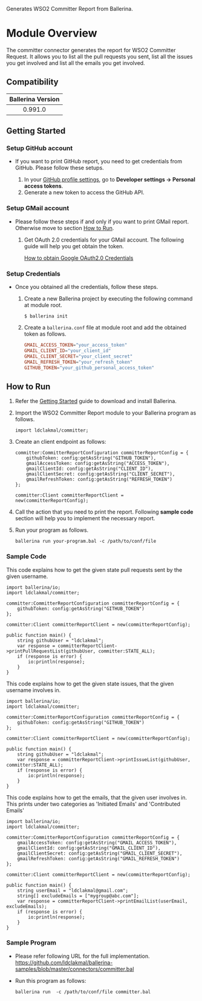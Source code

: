 Generates WSO2 Committer Report from Ballerina.

# Module Overview

The committer connector generates the report for WSO2 Committer Request. It allows you to list all the pull requests you sent, list all the issues you get involved and list all the emails you get involved.

## Compatibility

| Ballerina Version  |
|:------------------:|
| 0.991.0            |

## Getting Started

### Setup GitHub account

- If you want to print GitHub report, you need to get credentials from GitHub. Please follow these setups.

    1. In your [GitHub profile settings](https://github.com/settings/profile), go to **Developer settings -> Personal access tokens**.
    2. Generate a new token to access the GitHub API.

### Setup GMail account

- Please follow these steps if and only if you want to print GMail report. Otherwise move to section [How to Run](##how-to-run).

    1. Get OAuth 2.0 credentials for your GMail account. The following guide will help you get obtain the token.

        [How to obtain Google OAuth2.0 Credentials](https://gist.github.com/ldclakmal/6c43ed7dfaa19d7eb0db324402d14102)

### Setup Credentials

- Once you obtained all the credentials, follow these steps.

    1. Create a new Ballerina project by executing the following command at module root.

        ```shell
        $ ballerina init
        ```

    2. Create a `ballerina.conf` file at module root and add the obtained token as follows.

       ```ballerina.conf
       GMAIL_ACCESS_TOKEN="your_access_token"
       GMAIL_CLIENT_ID="your_client_id"
       GMAIL_CLIENT_SECRET="your_client_secret"
       GMAIL_REFRESH_TOKEN="your_refresh_token"
       GITHUB_TOKEN="your_github_personal_access_token"
       ```

## How to Run

1. Refer the [Getting Started](https://ballerina.io/learn/getting-started/) guide to download and install Ballerina.

2. Import the WSO2 Committer Report module to your Ballerina program as follows.

    ```ballerina
    import ldclakmal/committer;
    ```

3. Create an client endpoint as follows:

    ```ballerina
    committer:CommitterReportConfiguration committerReportConfig = {
        githubToken: config:getAsString("GITHUB_TOKEN"),
        gmailAccessToken: config:getAsString("ACCESS_TOKEN"),
        gmailClientId: config:getAsString("CLIENT_ID"),
        gmailClientSecret: config:getAsString("CLIENT_SECRET"),
        gmailRefreshToken: config:getAsString("REFRESH_TOKEN")
    };

    committer:Client committerReportClient = new(committerReportConfig);
    ```

4. Call the action that you need to print the report. Following **sample code** section will help you to implement the necessary report.

5. Run your program as follows.

    ```ballerina
    ballerina run your-program.bal -c /path/to/conf/file
    ```

### Sample Code

This code explains how to get the given state pull requests sent by the given username.

```ballerina
import ballerina/io;
import ldclakmal/committer;

committer:CommitterReportConfiguration committerReportConfig = {
    githubToken: config:getAsString("GITHUB_TOKEN")
};

committer:Client committerReportClient = new(committerReportConfig);

public function main() {
    string githubUser = "ldclakmal";
    var response = committerReportClient->printPullRequestList(githubUser, committer:STATE_ALL);
    if (response is error) {
        io:println(response);
    }
}
```

This code explains how to get the given state issues, that the given username involves in.

```ballerina
import ballerina/io;
import ldclakmal/committer;

committer:CommitterReportConfiguration committerReportConfig = {
    githubToken: config:getAsString("GITHUB_TOKEN")
};

committer:Client committerReportClient = new(committerReportConfig);

public function main() {
    string githubUser = "ldclakmal";
    var response = committerReportClient->printIssueList(githubUser, committer:STATE_ALL);
    if (response is error) {
        io:println(response);
    }
}
```

This code explains how to get the emails, that the given user involves in. This prints under two categories as 'Initiated Emails' and 'Contributed Emails'

```ballerina
import ballerina/io;
import ldclakmal/committer;

committer:CommitterReportConfiguration committerReportConfig = {
    gmailAccessToken: config:getAsString("GMAIL_ACCESS_TOKEN"),
    gmailClientId: config:getAsString("GMAIL_CLIENT_ID"),
    gmailClientSecret: config:getAsString("GMAIL_CLIENT_SECRET"),
    gmailRefreshToken: config:getAsString("GMAIL_REFRESH_TOKEN")
};

committer:Client committerReportClient = new(committerReportConfig);

public function main() {
    string userEmail = "ldclakmal@gmail.com";
    string[] excludeEmails = ["mygroup@abc.com"];
    var response = committerReportClient->printEmailList(userEmail, excludeEmails);
    if (response is error) {
        io:println(response);
    }
}
```

### Sample Program

- Please refer following URL for the full implementation.
https://github.com/ldclakmal/ballerina-samples/blob/master/connectors/committer.bal

- Run this program as follows:

    ```ballerina
    ballerina run  -c /path/to/conf/file committer.bal
    ```
